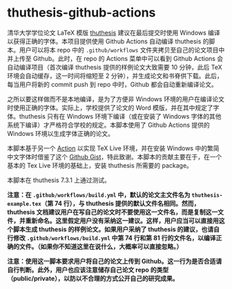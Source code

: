 # thuthesis-github-actions

清华大学学位论文 LaTeX 模版 [thuthesis](https://github.com/tuna/thuthesis) 建议在最后提交时使用 Windows 编译以获得正确的字体。本项目提供使用 Github Actions 自动编译 thuthesis 的脚本。用户可以将本 repo 中的 `.github/workflows` 文件夹拷贝至自己的论文项目中并上传至 Github。此时，在 repo 的 Actions 菜单中可以看到 Github Actions 会自动编译项目（首次编译 thuthesis 提供的样例论文大致需要 10 分钟，此后 TeX 环境会自动缓存，这一时间将缩短至 2 分钟），并生成论文和书脊供下载。此后，每当用户将新的 commit push 到 repo 中时，Github 都会自动重新编译论文。

之所以要这样做而不是本地编译，是为了方便非 Windows 环境的用户在编译论文时使用正确的字体。实际上，学校提供了论文的 Word 模版，并在其中规定了字体。thuthesis 只有在 Windows 环境下编译（或在安装了 Windows 字体的其他系统下编译）才严格符合学校的规定。本脚本使用了 Github Actions 提供的 Windows 环境以生成字体正确的论文。

本脚本基于另一个 [Action](https://github.com/teatimeguest/setup-texlive-action) 以实现 TeX Live 环境，并在安装 Windows 中的繁简中文字体时借鉴了这个 [Github Gist](https://gist.github.com/ivan/2c2b493729faacf08c3e7a090e57a236)，特此致谢。本脚本的贡献主要在于，在一个基本的 Tex Live 环境的基础上，安装 thuthesis 所需要的 package。

本脚本在 thuthesis 7.3.1 上通过测试。

**注意：在 `.github/workflows/build.yml` 中，默认的论文主文件名为 `thuthesis-example.tex`（第 74 行），与 thuthesis 提供的默认文件名相同。然而，thuthesis 文档建议用户在写自己的论文时不要使用这一文件名，而是复制这一文件，并重新命名。这里假定用户没有采纳这一建议。这样，用户应当可以直接用这个脚本生成 thuthesis 的样例论文。如果用户采纳了 thuthesis 的建议，也请自行修改 `.github/workflows/build.yml` 中第 74 行和第 81 行的文件名，以编译正确的文件。（如果你不知道这里在说什么，大概率可以直接忽略。）**

**注意：使用这一脚本要求用户将自己的论文上传到 Github。这一行为是否合适请自行判断。此外，用户也应该注意储存自己论文 repo 的类型（public/private），以防以不合理的方式公开自己的研究成果。**
